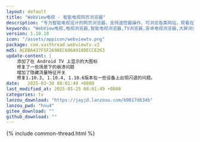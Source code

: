 ```yaml
---
layout: default
title: "WebView电视 - 智能电视网页浏览器"
description: "专为智能电视设计的网页浏览器，支持遥控器操作，可浏览各类网站，观看在线视频，适配大屏显示"
keywords: "WebView电视,电视浏览器,智能电视浏览器,TV浏览器,安卓电视浏览器,大屏浏览器,网页浏览器"
version: 1.10.10
icon: "/assets/appicon/webviewtv.png"
package: com.vasthread.webviewtv.v2
md5: ACEBA437F5F2698EC606A910DECCE263
update-content: |
    添加了在 Android TV 上显示的大图标
    修复了一些场景下的崩溃问题
    增加了隐藏流量特征开关
    修复1.10.3, 1.10.4, 1.10.6版本在一些设备上出现闪退的问题。
date:   2025-03-30 08:01:49 +0800
last_modified_at: 2025-05-25 08:01:49 +0800
categories: tv
lanzou_download: "https://jayjd.lanzouu.com/b0017d634b"
lanzou_pwd: "hnu4"
gitee_download: ""
github_download: ""
---
```

{% include common-thread.html %}